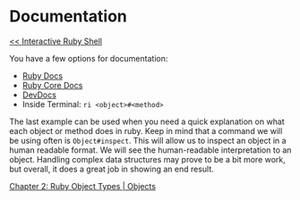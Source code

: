 Documentation
=============
[<< Interactive Ruby Shell](https://github.com/KLVTZ/Ruby-Essentials/blob/master/notes/Chapter_01:%20Getting%20Started/05.interactive_ruby_shell.md)

You have a few options for documentation:

- [Ruby Docs](http://www.ruby-doc.org/)
- [Ruby Core Docs](http://ruby-doc.org/core-2.1.2/)
- [DevDocs](http://devdocs.io/ruby/)
- Inside Terminal: `ri <object>#<method>`

The last example can be used when you need a quick explanation on what each
object or method does in ruby. Keep in mind that a command we will be using
often is `Object#inspect`. This will allow us to inspect an object in a human
readable format. We will see the human-readable interpretation to an object.
Handling complex data structures may prove to be a bit more work, but overall,
it does a great job in showing an end result.

[Chapter 2: Ruby Object Types | Objects](https://github.com/KLVTZ/Ruby-Essentials/blob/master/notes/Chapter_02:%20Ruby%20Object%20Types/01.objects.md)
